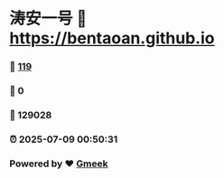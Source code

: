 # 涛安一号 :link: https://bentaoan.github.io 
### :page_facing_up: [119](https://bentaoan.github.io/tag.html) 
### :speech_balloon: 0 
### :hibiscus: 129028 
### :alarm_clock: 2025-07-09 00:50:31 
### Powered by :heart: [Gmeek](https://github.com/Meekdai/Gmeek)
